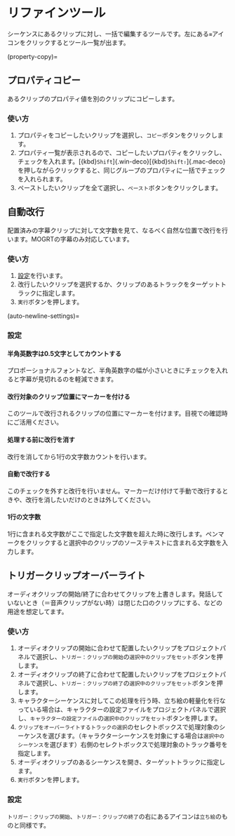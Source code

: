 # リファインツール

シーケンスにあるクリップに対し、一括で編集するツールです。左にある`≡`アイコンをクリックするとツール一覧が出ます。

(property-copy)=
## プロパティコピー
あるクリップのプロパティ値を別のクリップにコピーします。
### 使い方
1. プロパティをコピーしたいクリップを選択し、`コピー`ボタンをクリックします。
2. プロパティ一覧が表示されるので、コピーしたいプロパティをクリックし、チェックを入れます。[{kbd}`Shift`]{.win-deco}[{kbd}`Shift⇧`]{.mac-deco}を押しながらクリックすると、同じグループのプロパティに一括でチェックを入れられます。
3. ペーストしたいクリップを全て選択し、`ペースト`ボタンをクリックします。

## 自動改行
配置済みの字幕クリップに対して文字数を見て、なるべく自然な位置で改行を行います。MOGRTの字幕のみ対応しています。

### 使い方
1. [設定](#auto-newline-settings)を行います。
2. 改行したいクリップを選択するか、クリップのあるトラックをターゲットトラックに指定します。
3. `実行`ボタンを押します。

(auto-newline-settings)=
### 設定
#### 半角英数字は0.5文字としてカウントする
プロポーショナルフォントなど、半角英数字の幅が小さいときにチェックを入れると字幕が見切れるのを軽減できます。
#### 改行対象のクリップ位置にマーカーを付ける
このツールで改行されるクリップの位置にマーカーを付けます。目視での確認時にご活用ください。
#### 処理する前に改行を消す
改行を消してから1行の文字数カウントを行います。
#### 自動で改行する
このチェックを外すと改行を行いません。マーカーだけ付けて手動で改行するときや、改行を消したいだけのときは外してください。
#### 1行の文字数
1行に含まれる文字数がここで指定した文字数を超えた時に改行します。ペンマークをクリックすると選択中のクリップのソーステキストに含まれる文字数を入力します。

## トリガークリップオーバーライト
オーディオクリップの開始/終了に合わせてクリップを上書きします。発話していないとき（＝音声クリップがない時）は閉じた口のクリップにする、などの用途を想定してます。

### 使い方
1. オーディオクリップの開始に合わせて配置したいクリップをプロジェクトパネルで選択し、`トリガー：クリップの開始`の`選択中のクリップをセット`ボタンを押します。
2. オーディオクリップの終了に合わせて配置したいクリップをプロジェクトパネルで選択し、`トリガー：クリップの終了`の`選択中のクリップをセット`ボタンを押します。
3. キャラクターシーケンスに対してこの処理を行う時、立ち絵の軽量化を行なっている場合は、キャラクターの設定ファイルをプロジェクトパネルで選択し、`キャラクターの設定ファイル`の`選択中のクリップをセット`ボタンを押します。
4. `クリップをオーバーライトするトラックの選択`のセレクトボックスで処理対象のシーケンスを選びます。（キャラクターシーケンスを対象にする場合は`選択中のシーケンス`を選びます）右側のセレクトボックスで処理対象のトラック番号を指定します。
5. オーディオクリップのあるシーケンスを開き、ターゲットトラックに指定します。
6. `実行`ボタンを押します。

### 設定
`トリガー：クリップの開始`、`トリガー：クリップの終了`の右にあるアイコンは`立ち絵`のものと同様です。